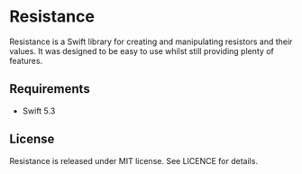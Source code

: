 # Resistance

Resistance is a Swift library for creating and manipulating resistors and their values. It was designed to be easy to use whilst still providing plenty of features.

## Requirements
* Swift 5.3

## License
Resistance is released under MIT license. See LICENCE for details.

